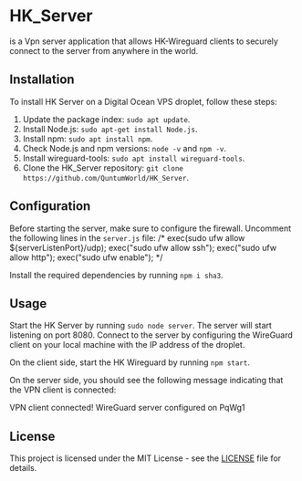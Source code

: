 # HK_Server 
is a Vpn server application that allows HK-Wireguard clients to securely connect to the server from anywhere in the world.


## Installation

To install HK Server on a Digital Ocean VPS droplet, follow these steps:

1. Update the package index: `sudo apt update`.
2. Install Node.js: `sudo apt-get install Node.js`.
3. Install npm: `sudo apt install npm`.
4. Check Node.js and npm versions: `node -v` and `npm -v`.
5. Install wireguard-tools: `sudo apt install wireguard-tools`.
6. Clone the HK_Server repository: `git clone https://github.com/QuntumWorld/HK_Server`.

## Configuration

Before starting the server, make sure to configure the firewall. Uncomment the following lines in the `server.js` file:
/*
exec(sudo ufw allow ${serverListenPort}/udp);
exec("sudo ufw allow ssh");
exec("sudo ufw allow http");
exec("sudo ufw enable");
*/

Install the required dependencies by running `npm i sha3`.

## Usage

Start the HK Server by running `sudo node server`. The server will start listening on port 8080. Connect to the server by configuring the WireGuard client on your local machine with the IP address of the droplet.

On the client side, start the HK Wireguard by running `npm start`.

On the server side, you should see the following message indicating that the VPN client is connected:

VPN client connected!
WireGuard server configured on PqWg1


## License

This project is licensed under the MIT License - see the [LICENSE](LICENSE) file for details.



